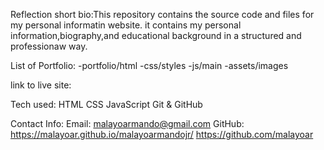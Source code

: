 Reflection
short bio:This repository contains the source code and files for my personal informatin website.
it contains my personal information,biography,and educational background in a structured and professionaw way.

List of Portfolio:
-portfolio/html
-css/styles
-js/main
-assets/images

link to live site:

Tech used:
HTML
CSS
JavaScript
Git & GitHub

Contact Info:
Email: malayoarmando@gmail.com
GitHub: https://malayoar.github.io/malayoarmandojr/
https://github.com/malayoar

